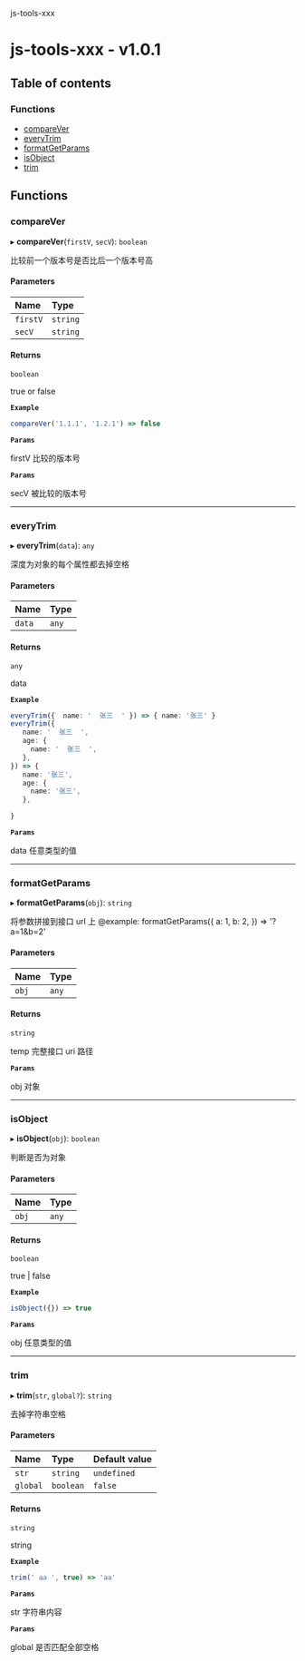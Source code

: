 js-tools-xxx

# js-tools-xxx - v1.0.1

## Table of contents

### Functions

- [compareVer](README.md#comparever)
- [everyTrim](README.md#everytrim)
- [formatGetParams](README.md#formatgetparams)
- [isObject](README.md#isobject)
- [trim](README.md#trim)

## Functions

### compareVer

▸ **compareVer**(`firstV`, `secV`): `boolean`

比较前一个版本号是否比后一个版本号高

#### Parameters

| Name | Type |
| :------ | :------ |
| `firstV` | `string` |
| `secV` | `string` |

#### Returns

`boolean`

true or false

**`Example`**

```ts
compareVer('1.1.1', '1.2.1') => false
```

**`Params`**

firstV 比较的版本号

**`Params`**

secV 被比较的版本号

___

### everyTrim

▸ **everyTrim**(`data`): `any`

深度为对象的每个属性都去掉空格

#### Parameters

| Name | Type |
| :------ | :------ |
| `data` | `any` |

#### Returns

`any`

data

**`Example`**

```ts
everyTrim({  name: '  张三  ' }) => { name: '张三' }
everyTrim({
   name: '  张三  ',
   age: {
     name: '  张三  ',
   },
}) => {
   name: '张三',
   age: {
     name: '张三',
   },

}
```

**`Params`**

data 任意类型的值

___

### formatGetParams

▸ **formatGetParams**(`obj`): `string`

将参数拼接到接口 url 上
@example:
formatGetParams({ a: 1, b: 2, }) => '?a=1&b=2'

#### Parameters

| Name | Type |
| :------ | :------ |
| `obj` | `any` |

#### Returns

`string`

temp 完整接口 uri 路径

**`Params`**

obj 对象

___

### isObject

▸ **isObject**(`obj`): `boolean`

判断是否为对象

#### Parameters

| Name | Type |
| :------ | :------ |
| `obj` | `any` |

#### Returns

`boolean`

true | false

**`Example`**

```ts
isObject({}) => true
```

**`Params`**

obj 任意类型的值

___

### trim

▸ **trim**(`str`, `global?`): `string`

去掉字符串空格

#### Parameters

| Name | Type | Default value |
| :------ | :------ | :------ |
| `str` | `string` | `undefined` |
| `global` | `boolean` | `false` |

#### Returns

`string`

string

**`Example`**

```ts
trim(' aa ', true) => 'aa'
```

**`Params`**

str 字符串内容

**`Params`**

global 是否匹配全部空格

